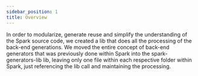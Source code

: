 ```yaml
---
sidebar_position: 1
title: Overview
---
```

In order to modularize, generate reuse and simplify the understanding of the Spark source code, we created a lib that does all the processing of the back-end generations.
We moved the entire concept of back-end generators that was previously done within Spark into the spark-generators-lib lib, leaving only one file within each respective folder within Spark, just referencing the lib call and maintaining the processing.

